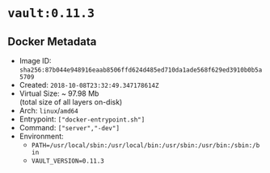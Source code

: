 # `vault:0.11.3`

## Docker Metadata

- Image ID: `sha256:87b044e948916eaab8506ffd624d485ed710da1ade568f629ed3910b0b5a5709`
- Created: `2018-10-08T23:32:49.347178614Z`
- Virtual Size: ~ 97.98 Mb  
  (total size of all layers on-disk)
- Arch: `linux`/`amd64`
- Entrypoint: `["docker-entrypoint.sh"]`
- Command: `["server","-dev"]`
- Environment:
  - `PATH=/usr/local/sbin:/usr/local/bin:/usr/sbin:/usr/bin:/sbin:/bin`
  - `VAULT_VERSION=0.11.3`
